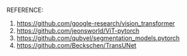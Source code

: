 REFERENCE:
1. https://github.com/google-research/vision_transformer
2. https://github.com/jeonsworld/ViT-pytorch
3. https://github.com/qubvel/segmentation_models.pytorch
4. https://github.com/Beckschen/TransUNet
